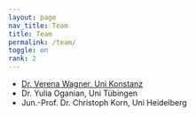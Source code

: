 ```yaml
---
layout: page
nav_title: Team
title: Team
permalink: /team/
toggle: on
rank: 2
---
```


- [Dr. Verena Wagner, Uni Konstanz](https://www.philosophie.uni-konstanz.de/ag-mueller/verena-wagner/) 
- Dr. Yulia Oganian, Uni Tübingen
- Jun.-Prof. Dr. Christoph Korn, Uni Heidelberg
